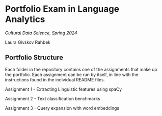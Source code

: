 # Portfolio Exam in Language Analytics 

*Cultural Data Science, Spring 2024*

Laura Givskov Rahbek

## Portfolio Structure 

Each folder in the repository contains one of the assignments that make up the portfolio. Each assignment can be run by itself, in line with the instructions found in the individual README files.

Assignment 1 - Extracting Linguistic features using spaCy 

Assignment 2 - Text classification benchmarks 

Assignment 3 - Query expansion with word embeddings 

